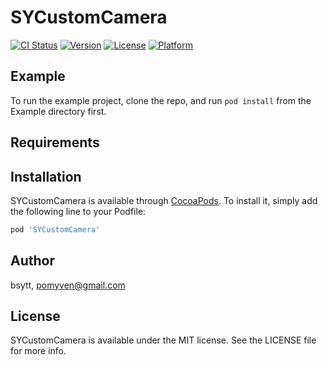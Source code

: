 # SYCustomCamera

[![CI Status](https://img.shields.io/travis/bsytt/SYCustomCamera.svg?style=flat)](https://travis-ci.org/bsytt/SYCustomCamera)
[![Version](https://img.shields.io/cocoapods/v/SYCustomCamera.svg?style=flat)](https://cocoapods.org/pods/SYCustomCamera)
[![License](https://img.shields.io/cocoapods/l/SYCustomCamera.svg?style=flat)](https://cocoapods.org/pods/SYCustomCamera)
[![Platform](https://img.shields.io/cocoapods/p/SYCustomCamera.svg?style=flat)](https://cocoapods.org/pods/SYCustomCamera)

## Example

To run the example project, clone the repo, and run `pod install` from the Example directory first.

## Requirements

## Installation

SYCustomCamera is available through [CocoaPods](https://cocoapods.org). To install
it, simply add the following line to your Podfile:

```ruby
pod 'SYCustomCamera'
```

## Author

bsytt, pomyven@gmail.com

## License

SYCustomCamera is available under the MIT license. See the LICENSE file for more info.
